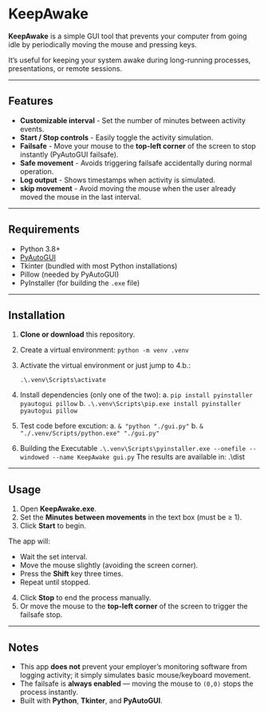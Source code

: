 # KeepAwake

**KeepAwake** is a simple GUI tool that prevents your computer from going idle by periodically moving the mouse and pressing keys.  

It’s useful for keeping your system awake during long-running processes, presentations, or remote sessions.

---

## Features

- **Customizable interval** - Set the number of minutes between activity events.
- **Start / Stop controls** - Easily toggle the activity simulation.
- **Failsafe** - Move your mouse to the **top-left corner** of the screen to stop instantly (PyAutoGUI failsafe).
- **Safe movement** - Avoids triggering failsafe accidentally during normal operation.
- **Log output** - Shows timestamps when activity is simulated.
- **skip movement** - Avoid moving the mouse when the user already moved the mouse in the last interval. 
---

## Requirements

- Python 3.8+
- [PyAutoGUI](https://pyautogui.readthedocs.io/en/latest/)
- Tkinter (bundled with most Python installations)
- Pillow (needed by PyAutoGUI)
- PyInstaller (for building the `.exe` file)

---

## Installation

1. **Clone or download** this repository.

2. Create a virtual environment:
   ```python -m venv .venv```

3. Activate the virtual environment or just jump to 4.b.:

   ```.\.venv\Scripts\activate```
4. Install dependencies (only one of the two):
  a. ```pip install pyinstaller pyautogui pillow```
  b. ```.\.venv\Scripts\pip.exe install pyinstaller pyautogui pillow```

5. Test code before excution:
    a. ```& "python "./gui.py"```
    b. ```& "./.venv/Scripts/python.exe" "./gui.py"```

6. Building the Executable
```.\.venv\Scripts\pyinstaller.exe --onefile --windowed --name KeepAwake gui.py```
The results are available in: .\dist

---
## Usage

1. Open **KeepAwake.exe**.
2. Set the **Minutes between movements** in the text box (must be ≥ 1).
3. Click **Start** to begin.

The app will:

- Wait the set interval.
- Move the mouse slightly (avoiding the screen corner).
- Press the **Shift** key three times.
- Repeat until stopped.

4. Click **Stop** to end the process manually.
5. Or move the mouse to the **top-left corner** of the screen to trigger the failsafe stop.

---

## Notes

- This app **does not** prevent your employer’s monitoring software from logging activity; it simply simulates basic mouse/keyboard movement.
- The failsafe is **always enabled** — moving the mouse to `(0,0)` stops the process instantly.
- Built with **Python**, **Tkinter**, and **PyAutoGUI**.
